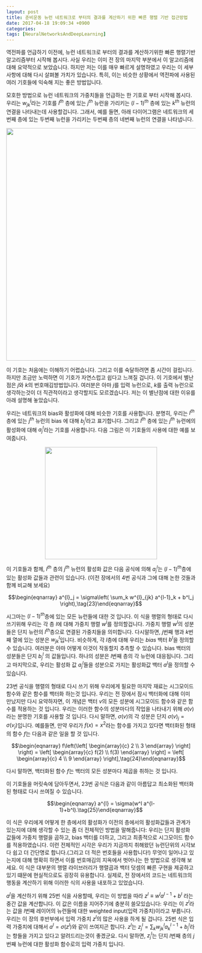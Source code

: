 ```yaml
---
layout: post
title: 준비운동 뉴런 네트워크로 부터의 결과를 계산하기 위한 빠른 행렬 기반 접근방법
date: 2017-04-18 19:09:34 +0900
categories:
tags: [NeuralNetworksAndDeepLearning]
---
```


역전파를 언급하기 이전에, 뉴런 네트워크로 부터의 결과를 계산하기위한 빠른 행렬기반 알고리즘부터 시작해 봅시다. 사실 우리는 이미 전 장의 마지막 부분에서 이 알고리즘에 대해 요약적으로 보았습니다. 하지만 저는 이를 매우 빠르게 설명하였고 우리는 이 세부사항에 대해 다시 살펴볼 가치가 있습니다. 특히, 이는 비슷한 상황에서 역전파에 사용된 여러 기호들에 익숙해 지는 좋은 방법입니다.

모호한 방법으로 뉴런 네트워크의 가중치들을 언급하는 한 기호로 부터 시작해 봅시다. 우리는 $w^l_{jk}$라는 기호를 $l^{th}$ 층에 있는 $j^{th}$ 뉴런을 가리키는 $(l-1)^{th}$ 층에 있는 $k^{th}$ 뉴런의 연결을 나타내는데 사용할겁니다. 그래서, 예를 들면, 아래 다이어그램은 네트워크의 세번째 층에 있는 두번째 뉴런을 가리키는 두번째 층의 네번째 뉴런의 연결을 나타냅니다.

<center><img src="/assets/neuralnet/tikz16.png" style="max-width:100%;height:auto"  height="243" width="617"/></center>

<!-- more -->

이 기호는 처음에는 이해하기 어렵습니다. 그리고 이를 숙달하려면 좀 시간이 걸립니다. 하지만 조금만 노력하면 이 기호가 자연스럽고 쉽다고 느껴질 겁니다. 이 기호에서 별난점은 $j$와 $k$의 번호매김방법입니다. 여러분은 아마 $j$를 입력 뉴런으로, $k$를 출력 뉴런으로 생각하는것이 더 직관적이라고 생각할지도 모르겠습니다. 저는 이 별난점에 대한 이유를 아래 설명해 놓았습니다.

우리는 네트워크의 bias와 활성화에 대해 비슷한 기호를 사용합니다. 분명히, 우리는 $l^{th}$ 층에 있는 $j^{th}$ 뉴런의 bias 에 대해 $b^l_j$라고 표기합니다. 그리고 $l^{th}$ 층에 있는 $j^{th}$ 뉴런에의 활성화에 대해 $a^l_j$라는 기호를 사용합니다. 다음 그림은 이 기호들의 사용에 대한 예를 보여줍니다.

<center><img src="/assets/neuralnet/tikz17.png" style="max-width:100%;height:auto"  height="243" width="298"/></center>

이 기호들과 함께, $l^{th}$ 층의 $j^{th}$ 뉴런의 활성화 값은 다음 공식에 의해 $a^l_j$는 $(l-1)^{th}$층에 있는 활성화 값들과 관련이 있습니다. (이전 장에서의 4번 공식과 그에 대해 논한 것들과 함께 비교해 보세요)

$$\begin{eqnarray}   a^{l}_j = \sigma\left( \sum_k w^{l}_{jk} a^{l-1}_k + b^l_j \right),\tag{23}\end{eqnarray}$$

시그마는 $(l-1)^{th}$층에 있는 모든 뉴런들에 대한 것 입니다. 이 식을 행렬의 형태로 다시 쓰기위해 우리는 각 층 $l$에 대해 가중치 행렬 $w^l$를 정의할겁니다. 가중치 행렬 $w^l$의 성분들은 단지 뉴런의 $l^{th}$층으로 연결된 가중치들을 의미합니다. 다시말하면, $j$번째 행과 $k$번째 열에 있는 성분은 $w^l_{jk}$입니다. 비슷하게, 각 $l$층에 대해 우리는 $bias$ 백터 $b^l$을 정의할 수 있습니다. 여러분은 아마 어떻게 이것이 작동할지 추측할 수 있습니다. bias 백터의 성분들은 단지 $b^l_j$ 의 값들입니다. 하나의 성분은 $l$번째 층의 각 뉴런에 대응됩니다. 그리고 마지막으로, 우리는 활성화 값 $a^l_j$들을 성분으로 가지는 활성화값 백터 $a^l$을 정의할 수 있습니다.

23번 공식을 행렬의 형태로 다시 쓰기 위해 우리에게 필요한 마지막 재료는 시그모이드 함수와 같은 함수를 백터화 하는것 입니다. 우리는 전 장에서 잠시 백터화에 대해 이미 만났지만 다시 요약하자면, 이 개념은 백터 $v$의 모든 성분에 시그모이드 함수와 같은 함수를 적용하는 것 입니다. 우리는 이러한 함수의 성분마다의 작업을 나타내기 위해 $\sigma (v)$라는 분명한 기호를 사용할 것 입니다. 다시 말하면, $\sigma (v)$의 각 성분은 단지 $\sigma (v)_j=\sigma (v_j)$입니다. 예를들면, 만약 우리가 $f(x)=x^2$라는 함수를 가지고 있다면 백터화된 형태의 함수 $f$는 다음과 같은 일을 할 것 입니다.

$$\begin{eqnarray}  f\left(\left[ \begin{array}{c} 2 \\ 3 \end{array} \right] \right)  = \left[ \begin{array}{c} f(2) \\ f(3) \end{array} \right]  = \left[ \begin{array}{c} 4 \\ 9 \end{array} \right],\tag{24}\end{eqnarray}$$

다시 말하면, 백터화된 함수 $f$는 백터의 모든 성분마다 제곱을 취하는 것 입니다.

이 기호들을 머릿속에 담아두면서, 23번 공식은 다음과 같이 아름답고 최소화된 백터화된 형태로 다시 쓰여질 수 있습니다.

$$\begin{eqnarray}   a^{l} = \sigma(w^l a^{l-1}+b^l).\tag{25}\end{eqnarray}$$

이 식은 우리에게 어떻게 한 층에서의 활성화가 이전의 층에서의 활성화값들과 관계가 있는지에 대해 생각할 수 있는 좀 더 전체적인 방법을 말해줍니다: 우리는 단지 활성화 값들에 가중치 행렬을 곱하고, bias 백터를 더하고, 그리고 최종적으로 시그모이드 함수를 적용하였습니다. 이런 전체적인 시각은 우리가 지금까지 취해왔던 뉴런단위의 시각보다 쉽고 더 간단명로 합니다.(그리고 더 적은 번호들을 사용합니다!) 무엇이 일어나고 있는지에 대해 명확히 하면서 이를 번호매김의 지옥에서 벗어나는 한 방법으로 생각해 보세요. 이 식은 대부분의 행렬 라이브러리가 행렬곱과 백터 덧셈의 빠른 구현을 제공하고 있기 떄문에 현실적으로도 굉장히 유용합니다. 실제로, 전 장에서의 코드는 네트워크의 행동을 계산하기 위해 이러한 식의 사용을 내포하고 있었습니다.

$a^l$을 계산하기 위해 25번 식을 사용할때, 우리는 이 방법을 따라 $z^l \equiv w^la^{l-1}+b^l$ 라는 중간 값을 계산합니다. 이 값은 이름을 지어주기에 충분히 쓸모있습니다: 우리는 이 $z^l$라는 값을 $l$번째 레이어의 뉴런들에 대한 weighted input(입력 가중치)이라고 부릅니다. 우리는 이 장의 후반부에서 입력 가중치 $z^l$의 많은 사용을 하게 될 겁니다. 25번 식은 입력 가중치에 대해서 $a^l=\sigma (z^l)$와 같이 쓰여지곤 합니다. $z^l$는 $z^l_j=\sum_k w^l_{jk}a^{l-1}_k+b^l_j$라는 항들을 가지고 있다고 알려드리는것이 좋겠군요. 다시 말하면, $z^l_j$는 단지 $l$번째 층의 $j$번째 뉴런에 대한 활성화 함수로의 입력 가중치 입니다.
